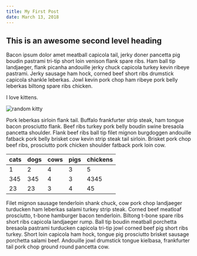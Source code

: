 ```yaml
---
title: My First Post
date: March 13, 2018
---
```


## This is an awesome second level heading 

Bacon ipsum dolor amet meatball capicola tail, jerky doner pancetta pig boudin pastrami tri-tip short loin venison flank spare ribs. Ham ball tip landjaeger, flank picanha andouille jerky chuck capicola turkey kevin ribeye pastrami. Jerky sausage ham hock, corned beef short ribs drumstick capicola shankle leberkas. Jowl kevin pork chop ham ribeye pork belly leberkas biltong spare ribs chicken.

I love kittens.

![random kitty](http://thecatapi.com/api/images/get?format=src&type=gif)

Pork leberkas sirloin flank tail. Buffalo frankfurter strip steak, ham tongue bacon prosciutto flank. Beef ribs turkey pork belly boudin swine bresaola pancetta shoulder. Flank beef ribs ball tip filet mignon burgdoggen andouille fatback pork belly brisket cow kevin strip steak tail sirloin. Brisket pork chop beef ribs, prosciutto pork chicken shoulder fatback pork loin cow.

| cats | dogs | cows | pigs | chickens |
|------|------|------|------|----------|
| 1    | 2    | 4    | 3    | 5        |
| 345  | 345  | 4    | 3    | 4345     |
| 23   | 23   | 3    | 4    | 45       |

Filet mignon sausage tenderloin shank chuck, cow pork chop landjaeger turducken ham leberkas salami turkey strip steak. Corned beef meatloaf prosciutto, t-bone hamburger bacon tenderloin. Biltong t-bone spare ribs short ribs capicola landjaeger rump. Ball tip boudin meatball porchetta bresaola pastrami turducken capicola tri-tip jowl corned beef pig short ribs turkey. Short loin capicola ham hock, tongue pig prosciutto brisket sausage porchetta salami beef. Andouille jowl drumstick tongue kielbasa, frankfurter tail pork chop ground round pancetta cow.
